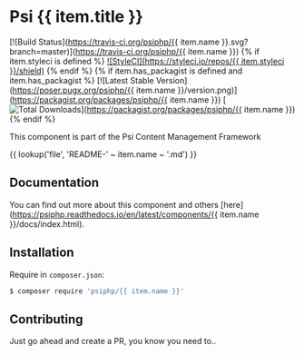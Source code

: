 # Psi {{ item.title }}

[![Build Status](https://travis-ci.org/psiphp/{{ item.name }}.svg?branch=master)](https://travis-ci.org/psiphp/{{ item.name }})
{% if item.styleci is defined %}
[![StyleCI](https://styleci.io/repos/{{ item.styleci }}/shield)](https://styleci.io/repos/59910930)
{% endif %}
{% if item.has_packagist is defined and item.has_packagist %}
[![Latest Stable Version](https://poser.pugx.org/psiphp/{{ item.name }}/version.png)](https://packagist.org/packages/psiphp/{{ item.name }})
[![Total Downloads](https://poser.pugx.org/psiphp/content-type/d/total.png)](https://packagist.org/packages/psiphp/{{ item.name }})
{% endif %}

This component is part of the Psi Content Management Framework

{{ lookup('file', 'README-' ~ item.name ~ '.md') }}

## Documentation

You can find out more about this component and others
[here](https://psiphp.readthedocs.io/en/latest/components/{{ item.name
}}/docs/index.html).

## Installation

Require in `composer.json`:

```bash
$ composer require 'psiphp/{{ item.name }}'
```

## Contributing

Just go ahead and create a PR, you know you need to..

